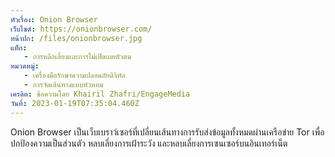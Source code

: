 ```yaml
---
หัวเรื่อง: Onion Browser
เว็บไซต์: https://onionbrowser.com/
หน้าปก: /files/onionbrowser.jpg
แท็ก:
   - การหลีกเลี่ยงและการไม่เปิดเผยตัวตน
หมวดหมู่:
   - เครื่องมือรักษาความปลอดภัยดิจิทัล
   - การจัดเส้นทางแบบหัวหอม
เครดิต: ข้อความโดย Khairil Zhafri/EngageMedia
วันที่: 2023-01-19T07:35:04.460Z
---
```

Onion Browser เป็นเว็บเบราว์เซอร์ที่เปลี่ยนเส้นทางการรับส่งข้อมูลทั้งหมดผ่านเครือข่าย Tor เพื่อปกป้องความเป็นส่วนตัว หลบเลี่ยงการเฝ้าระวัง และหลบเลี่ยงการเซนเซอร์บนอินเทอร์เน็ต